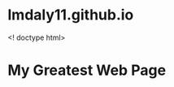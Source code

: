 lmdaly11.github.io
==================
<! doctype html>
<html lang="en">
  <head>
    <title>My Great Web Site</title>
  </head>
  <body>
    <h1>My Greatest Web Page</h1>
  </body>
</html>
